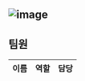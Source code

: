 ![image](https://user-images.githubusercontent.com/45448731/96711284-4798ec00-13d8-11eb-8c41-9a579882580e.png)
---
## 팀원
이름|역할|담당
:---:|:---:|:---:
